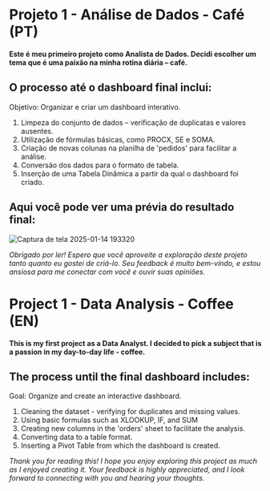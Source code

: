 # Projeto 1 - Análise de Dados - Café (PT)
**Este é meu primeiro projeto como Analista de Dados. Decidi escolher um tema que é uma paixão na minha rotina diária – café.**

## O processo até o dashboard final inclui:
Objetivo: Organizar e criar um dashboard interativo.

1. Limpeza do conjunto de dados – verificação de duplicatas e valores ausentes.
2. Utilização de fórmulas básicas, como PROCX, SE e SOMA.
3. Criação de novas colunas na planilha de 'pedidos' para facilitar a análise.
4. Conversão dos dados para o formato de tabela.
5. Inserção de uma Tabela Dinâmica a partir da qual o dashboard foi criado.

## Aqui você pode ver uma prévia do resultado final: 

![Captura de tela 2025-01-14 193320](https://github.com/user-attachments/assets/2b30d5b8-df7b-4bd7-af59-e067271ce83b)




*Obrigado por ler! Espero que você aproveite a exploração deste projeto tanto quanto eu gostei de criá-lo. Seu feedback é muito bem-vindo, e estou ansiosa para me conectar com você e ouvir suas opiniões.*



# Project 1 - Data Analysis - Coffee (EN)

**This is my first project as a Data Analyst. I decided to pick a subject that is a passion in my day-to-day life - coffee.**

## The process until the final dashboard includes: 
Goal: Organize and create an interactive dashboard. 
1. Cleaning the dataset - verifying for duplicates and missing values.
2. Using basic formulas such as XLOOKUP, IF, and SUM 
3. Creating new columns in the 'orders' sheet to facilitate the analysis.
4. Converting data to a table format.
5. Inserting a Pivot Table from which the dashboard is created.

*Thank you for reading this! I hope you enjoy exploring this project as much as I enjoyed creating it. Your feedback is highly appreciated, and I look forward to connecting with you and hearing your thoughts.*
